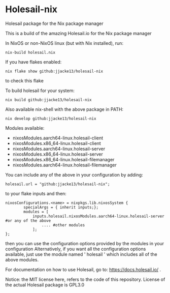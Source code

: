 # Holesail-nix
Holesail package for the Nix package manager
 
This is a build of the amazing Holesail.io for the Nix package manager

In NixOS or non-NixOS linux (but with Nix installed), run: 

	nix-build holesail.nix

If you have flakes enabled:

	nix flake show github:jjacke13/holesail-nix
 to check this flake

To build holesail for your system:

	nix build github:jjacke13/holesail-nix

Also available nix-shell with the above package in PATH:

	nix develop github:jjacke13/holesail-nix

Modules available: 

- nixosModules.aarch64-linux.holesail-client
- nixosModules.x86_64-linux.holesail-client
- nixosModules.aarch64-linux.holesail-server
- nixosModules.x86_64-linux.holesail-server
- nixosModules.x86_64-linux.holesail-filemanager
- nixosModules.aarch64-linux.holesail-filemanager

You can include any of the above in your configuration by adding:

	holesail.url = "github:jjacke13/holesail-nix";  

to your flake inputs and then:

	nixosConfigurations.<name> = nixpkgs.lib.nixosSystem {
      		specialArgs = { inherit inputs;};
      		modules = [
				inputs.holesail.nixosModules.aarch64-linux.holesail-server #or any of the above
        			.... #other modules
        		];      
	};

then you can use the configuration options provided by the modules in your configuration
Alternatively, if you want all the configuration options available, just use the module named ' holesail ' which includes all of the above modules.


For documentation on how to use Holesail, go to: https://docs.holesail.io/ .

Notice: the MIT license here, refers to the code of this repository. License of the actual Holesail package is GPL3.0
